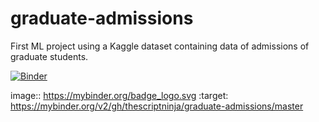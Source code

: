 # graduate-admissions
First ML project using a Kaggle dataset containing data of admissions of graduate students.

[![Binder](https://mybinder.org/badge_logo.svg)](https://mybinder.org/v2/gh/thescriptninja/graduate-admissions/master)

image:: https://mybinder.org/badge_logo.svg
:target: https://mybinder.org/v2/gh/thescriptninja/graduate-admissions/master
